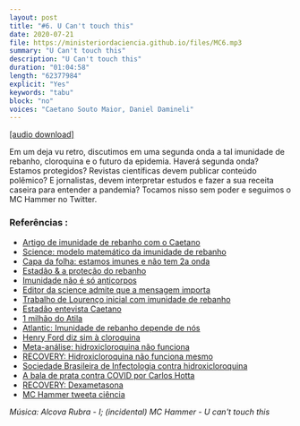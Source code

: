 ```yaml
---
layout: post
title: "#6. U Can't touch this"
date: 2020-07-21
file: https://ministeriordaciencia.github.io/files/MC6.mp3
summary: "U Can't touch this"
description: "U Can't touch this"
duration: "01:04:58"
length: "62377984"
explicit: "Yes"
keywords: "tabu"
block: "no"
voices: "Caetano Souto Maior, Daniel Damineli"
---
```



[[audio download]](https://ministeriodaciencia.github.io/files/MC6.mp3)




Em um deja vu retro, discutimos em uma segunda onda a tal imunidade de rebanho, cloroquina e o futuro da epidemia. Haverá segunda onda? Estamos protegidos? Revistas científicas devem publicar conteúdo polêmico? E jornalistas, devem interpretar estudos e fazer a sua receita caseira para entender a pandemia? Tocamos nisso sem poder e seguimos o MC Hammer no Twitter.

### Referências :
- [Artigo de imunidade de rebanho com o Caetano](https://www.medrxiv.org/content/10.1101/2020.04.27.20081893v3)
- [Science: modelo matemático da imunidade de rebanho](https://science.sciencemag.org/content/early/2020/06/22/science.abc6810)
- [Capa da folha: estamos imunes e não tem 2a onda](https://www1.folha.uol.com.br/cotidiano/2020/07/curva-da-covid-sugere-imunidade-maior-e-segunda-onda-menos-provavel.shtml)
- [Estadão & a proteção do rebanho](https://saude.estadao.com.br/noticias/geral,a-imunidade-no-horizonte,70003360635)
- [Imunidade não é só anticorpos](https://g1.globo.com/ciencia-e-saude/noticia/2020/07/06/na-busca-de-imunidade-contra-a-covid-anticorpos-deixam-de-ser-foco-e-ciencia-mira-nas-celulas-t.ghtml)
- [Editor da science admite que a mensagem importa](https://blogs.sciencemag.org/editors-blog/2020/06/23/modeling-herd-immunity/)
- [Trabalho de Lourenço inicial com imunidade de rebanho](https://www.medrxiv.org/content/10.1101/2020.03.24.20042291v1)
- [Estadão entevista Caetano](https://saude.estadao.com.br/noticias/geral,estudos-sugerem-imunidade-mais-cedo-mas-apostar-nisso-e-perigoso,70003364296)
- [1 milhão do Atila](https://www.youtube.com/watch?v=zF2pXXJIAGM&feature=emb_logo)
- [Atlantic: Imunidade de rebanho depende de nós](https://www.theatlantic.com/health/archive/2020/07/herd-immunity-coronavirus/614035/)
- [Henry Ford diz sim à cloroquina](https://www.ijidonline.com/article/S1201-97122030534-8/fulltext)
- [Meta-análise: hidroxicloroquina não funciona](https://www.ncbi.nlm.nih.gov/pmc/articles/PMC7215156/)
- [RECOVERY: Hidroxicloroquina não funciona mesmo](https://www.medrxiv.org/content/10.1101/2020.07.15.20151852v1)
- [Sociedade Brasileira de Infectologia contra hidroxicloroquina](https://noticias.uol.com.br/saude/ultimas-noticias/redacao/2020/07/17/hidroxicloroquina-deve-ser-retirada-de-tratamento-do-coronavirus-avisa-sbi.htm)
- [A bala de prata contra COVID por Carlos Hotta](https://medium.com/@carloshotta/a-bala-de-prata-contra-o-coronav%C3%ADrus-cdcd2f871dae)
- [RECOVERY: Dexametasona](https://www.nejm.org/doi/full/10.1056/NEJMoa2021436)
- [MC Hammer tweeta ciência](https://twitter.com/katarinazimmer/status/1283471042825117701)


_Música: Alcova Rubra - I; (incidental) MC Hammer - U can't touch this_

